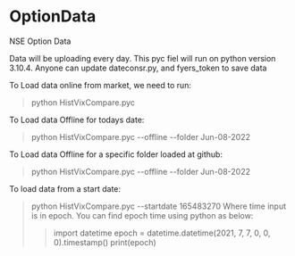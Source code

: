 # OptionData
NSE Option Data

Data will be uploading every day.
This pyc fiel will run on python version 3.10.4.
Anyone can update dateconsr.py, and fyers_token to save data

To Load data online from market, we need to run:
> python HistVixCompare.pyc

To Load data Offline for todays date:
> python HistVixCompare.pyc --offline --folder Jun-08-2022

To Load data Offline for a specific folder loaded at github:
> python HistVixCompare.pyc --offline --folder Jun-08-2022

To load data from a start date:
 > python HistVixCompare.pyc --startdate 165483270
 Where time input is in epoch. You can find epoch time 
 using python as below:
 >> import datetime
 >> epoch = datetime.datetime(2021, 7, 7, 0, 0, 0).timestamp()
 >> print(epoch)